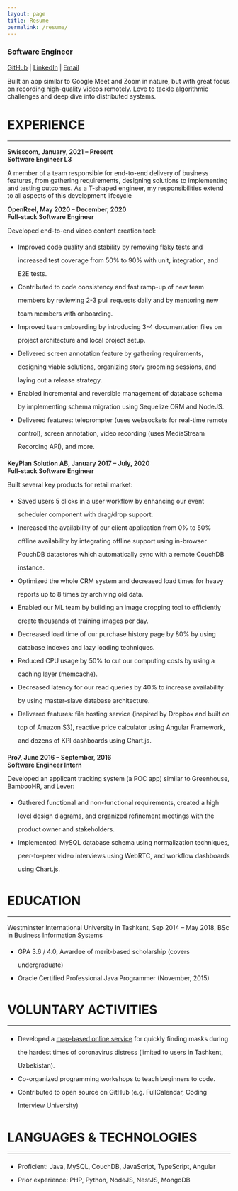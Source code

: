 ```yaml
---
layout: page
title: Resume
permalink: /resume/
---
```


<style type="text/css">
  .wrapper {
    max-width: -webkit-calc(960px - (30px * 2));
    max-width: calc(960px - (30px * 2));
  }
  strong {
    font-weight: 600;
  }
  hr {
    margin-bottom: 15px;
  }

  li {
    line-height: 30px;
  }
</style>

### Software Engineer
[GitHub](https://github.com/vovopap) | [LinkedIn](http://www.linkedin.com/in/vohid-karimjonov) | [Email](mailto:abduvohid.karimjonov@gmail.com)

Built an app similar to Google Meet and Zoom in nature, but with great focus on recording high-quality videos remotely. Love to tackle algorithmic challenges and deep dive into distributed systems.

# EXPERIENCE
---

**Swisscom, January, 2021 – Present <br> Software Engineer L3**

A member of a team responsible for end-to-end delivery of business features, from gathering requirements, designing solutions to implementing and testing outcomes. As a T-shaped engineer, my responsibilities extend to all aspects of this development lifecycle

**OpenReel, May 2020 – December, 2020 <br> Full-stack Software Engineer**

Developed end-to-end video content creation tool:
- Improved code quality and stability by removing flaky tests and increased test coverage from 50% to 90% with unit, integration, and E2E tests.
- Contributed to code consistency and fast ramp-up of new team members by reviewing 2-3 pull requests daily and by mentoring new team members with onboarding.
- Improved team onboarding by introducing 3-4 documentation files on project architecture and local project setup.
- Delivered screen annotation feature by gathering requirements, designing viable solutions, organizing story grooming sessions, and laying out a release strategy.
- Enabled incremental and reversible management of database schema by implementing schema migration using Sequelize ORM and NodeJS.
- Delivered features: teleprompter (uses websockets for real-time remote control), screen annotation, video recording (uses MediaStream Recording API), and more.


**KeyPlan Solution AB, January 2017 – July, 2020 <br> Full-stack Software Engineer**

Built several key products for retail market:
- Saved users 5 clicks in a user workflow by enhancing our event scheduler component with drag/drop support.
- Increased the availability of our client application from 0% to 50% offline availability by integrating offline support using in-browser PouchDB datastores which automatically sync with a remote CouchDB instance.
- Optimized the whole CRM system and decreased load times for heavy reports up to 8 times by archiving old data.
- Enabled our ML team by building an image cropping tool to efficiently create thousands of training images per day.
- Decreased load time of our purchase history page by 80% by using database indexes and lazy loading techniques.
- Reduced CPU usage by 50% to cut our computing costs by using a caching layer (memcache).
- Decreased latency for our read queries by 40% to increase availability by using master-slave database architecture.
- Delivered features: file hosting service (inspired by Dropbox and built on top of Amazon S3), reactive price calculator using Angular Framework, and dozens of KPI dashboards using Chart.js.

**Pro7, June 2016 – September, 2016 <br> Software Engineer Intern**

Developed an applicant tracking system (a POC app) similar to Greenhouse, BambooHR, and Lever:
- Gathered functional and non-functional requirements, created a high level design diagrams, and organized refinement meetings with the product owner and stakeholders.
- Implemented: MySQL database schema using normalization techniques, peer-to-peer video interviews using WebRTC, and workflow dashboards using Chart.js.

# EDUCATION
---

Westminster International University in Tashkent, Sep 2014 – May 2018, BSc in Business Information Systems

- GPA 3.6 / 4.0, Awardee of merit-based scholarship (covers undergraduate)
- Oracle Certified Professional Java Programmer (November, 2015)

# VOLUNTARY ACTIVITIES
---

- Developed a [map-based online service](https://maskabor.web.app) for quickly finding masks during the hardest times of coronavirus distress (limited to users in Tashkent, Uzbekistan).
- Co-organized programming workshops to teach beginners to code.
- Contributed to open source on GitHub (e.g. FullCalendar, Coding Interview University)

# LANGUAGES & TECHNOLOGIES
---

- Proficient: Java, MySQL, CouchDB, JavaScript, TypeScript, Angular
- Prior experience: PHP, Python, NodeJS, NestJS, MongoDB
